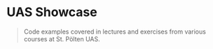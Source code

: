# UAS Showcase

> Code examples covered in lectures and exercises from various courses at St. Pölten UAS.
